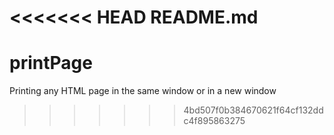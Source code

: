 <<<<<<< HEAD
README.md
=======
# printPage
Printing any HTML page in the same window or in a new window
>>>>>>> 4bd507f0b384670621f64cf132ddc4f895863275
